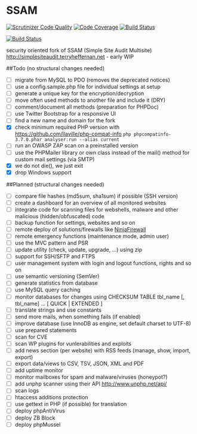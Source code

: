 SSAM
====

[![Scrutinizer Code Quality](https://scrutinizer-ci.com/g/DanielRuf/SSAM/badges/quality-score.png?b=master)](https://scrutinizer-ci.com/g/DanielRuf/SSAM/?branch=master)
[![Code Coverage](https://scrutinizer-ci.com/g/DanielRuf/SSAM/badges/coverage.png?b=master)](https://scrutinizer-ci.com/g/DanielRuf/SSAM/?branch=master)
[![Build Status](https://scrutinizer-ci.com/g/DanielRuf/SSAM/badges/build.png?b=master)](https://scrutinizer-ci.com/g/DanielRuf/SSAM/build-status/master)

[![Build Status](https://travis-ci.org/DanielRuf/SSAM.svg?branch=master)](https://travis-ci.org/DanielRuf/SSAM)

security oriented fork of SSAM (Simple Site Audit Multisite) http://simplesiteaudit.terryheffernan.net - early WIP


##Todo (no structural changes needed)
- [ ] migrate from MySQL to PDO (removes the deprecated notices)
- [ ] use a config.sample.php file for individual settings at setup
- [ ] generate a unique key for the encryption/decryption
- [ ] move often used methods to another file and include it (DRY)
- [ ] comment/document all methods (preparation for PHPDoc)
- [ ] use Twitter Bootstrap for a responsive UI
- [ ] find a new name and domain for the fork
- [x] check minimum required PHP version with https://github.com/llaville/php-compat-info `php phpcompatinfo-3.7.0.phar analyser:run --alias current`
- [ ] run an OWASP ZAP scan on a preinstalled version
- [ ] use the PHPMailer library or own class instead of the mail() method for custom mail settings (via SMTP)
- [x] we do not die(), we just exit
- [x] drop Windows support

##Planned (structural changes needed)
- [ ] compare file hashes (md5sum, sha1sum) if possible (SSH version)
- [ ] create a dashboard for an overview of all monitored websites
- [ ] integrate code for scanning files for webshells, malware and other malicious (hidden/obfuscated) code
- [ ] backup function for settings, websites and so on
- [ ] remote deploy of solutions/firewalls like [NinjaFirewall](ninjafirewall.com)
- [ ] remote emergency functions (maintenance mode, admin user)
- [ ] use the MVC pattern and PSR
- [ ] update utility (check, update, upgrade, ...) using zip
- [ ] support for SSH/SFTP and FTPS
- [ ] user management system with login and logout functions, rights and so on
- [ ] use semantic versioning (SemVer)
- [ ] generate statistics from database
- [ ] use MySQL query caching
- [ ] monitor databases for changes using CHECKSUM TABLE tbl_name [, tbl_name] ... [ QUICK | EXTENDED ]
- [ ] translate strings and use constants
- [ ] send more mails, when something fails (if enabled)
- [ ] improve database (use InnoDB as engine, set default charset to UTF-8)
- [ ] use prepared statements
- [ ] scan for CVE
- [ ] scan WP plugins for vunlerabilities and exploits
- [ ] add news section (per website) with RSS feeds (manage, show, import, export)
- [ ] export data/views to CSV, TSV, JSON, XML and PDF
- [ ] add uptime monitor
- [ ] monitor mailboxes for spam and malware/viruses (honeypot?)
- [ ] add unphp scanner using their API http://www.unphp.net/api/
- [ ] scan logs
- [ ] htaccess additions protection
- [ ] use gettext in PHP (if possible) for translation
- [ ] deploy phpAntiVirus
- [ ] deploy ZB Block
- [ ] deploy phpMussel
